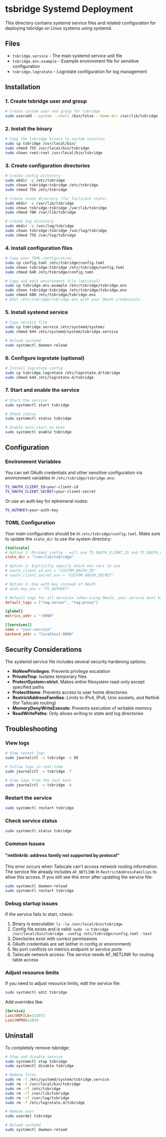 # tsbridge Systemd Deployment

This directory contains systemd service files and related configuration for deploying tsbridge on Linux systems using systemd.

## Files

- `tsbridge.service` - The main systemd service unit file
- `tsbridge.env.example` - Example environment file for sensitive configuration
- `tsbridge.logrotate` - Logrotate configuration for log management

## Installation

### 1. Create tsbridge user and group

```bash
# Create system user and group for tsbridge
sudo useradd --system --shell /bin/false --home-dir /var/lib/tsbridge --create-home tsbridge
```

### 2. Install the binary

```bash
# Copy the tsbridge binary to system location
sudo cp tsbridge /usr/local/bin/
sudo chmod 755 /usr/local/bin/tsbridge
sudo chown root:root /usr/local/bin/tsbridge
```

### 3. Create configuration directories

```bash
# Create config directory
sudo mkdir -p /etc/tsbridge
sudo chown tsbridge:tsbridge /etc/tsbridge
sudo chmod 755 /etc/tsbridge

# Create state directory (for Tailscale state)
sudo mkdir -p /var/lib/tsbridge
sudo chown tsbridge:tsbridge /var/lib/tsbridge
sudo chmod 700 /var/lib/tsbridge

# Create log directory
sudo mkdir -p /var/log/tsbridge
sudo chown tsbridge:tsbridge /var/log/tsbridge
sudo chmod 755 /var/log/tsbridge
```

### 4. Install configuration files

```bash
# Copy your TOML configuration
sudo cp config.toml /etc/tsbridge/config.toml
sudo chown tsbridge:tsbridge /etc/tsbridge/config.toml
sudo chmod 640 /etc/tsbridge/config.toml

# Copy and edit environment file (optional)
sudo cp tsbridge.env.example /etc/tsbridge/tsbridge.env
sudo chown tsbridge:tsbridge /etc/tsbridge/tsbridge.env
sudo chmod 600 /etc/tsbridge/tsbridge.env
# Edit /etc/tsbridge/tsbridge.env with your OAuth credentials
```

### 5. Install systemd service

```bash
# Copy service file
sudo cp tsbridge.service /etc/systemd/system/
sudo chmod 644 /etc/systemd/system/tsbridge.service

# Reload systemd
sudo systemctl daemon-reload
```

### 6. Configure logrotate (optional)

```bash
# Install logrotate config
sudo cp tsbridge.logrotate /etc/logrotate.d/tsbridge
sudo chmod 644 /etc/logrotate.d/tsbridge
```

### 7. Start and enable the service

```bash
# Start the service
sudo systemctl start tsbridge

# Check status
sudo systemctl status tsbridge

# Enable auto-start on boot
sudo systemctl enable tsbridge
```

## Configuration

### Environment Variables

You can set OAuth credentials and other sensitive configuration via environment variables in `/etc/tsbridge/tsbridge.env`:

```bash
TS_OAUTH_CLIENT_ID=your-client-id
TS_OAUTH_CLIENT_SECRET=your-client-secret
```

Or use an auth key for ephemeral nodes:

```bash
TS_AUTHKEY=your-auth-key
```

### TOML Configuration

Your main configuration should be in `/etc/tsbridge/config.toml`. Make sure to update the `state_dir` to use the system directory:

```toml
[tailscale]
# Option 1: Minimal config - will use TS_OAUTH_CLIENT_ID and TS_OAUTH_CLIENT_SECRET env vars
state_dir = "/var/lib/tsbridge"

# Option 2: Explicitly specify which env vars to use
# oauth_client_id_env = "CUSTOM_OAUTH_ID"
# oauth_client_secret_env = "CUSTOM_OAUTH_SECRET"

# Option 3: Use auth key instead of OAuth
# auth_key_env = "TS_AUTHKEY"

# Default tags for all services (when using OAuth, your service must have tags)
default_tags = ["tag:server", "tag:proxy"]

[global]
metrics_addr = ":9090"

[[services]]
name = "your-service"
backend_addr = "localhost:8080"
```

## Security Considerations

The systemd service file includes several security hardening options:

- **NoNewPrivileges**: Prevents privilege escalation
- **PrivateTmp**: Isolates temporary files
- **ProtectSystem=strict**: Makes entire filesystem read-only except specified paths
- **ProtectHome**: Prevents access to user home directories
- **RestrictAddressFamilies**: Limits to IPv4, IPv6, Unix sockets, and Netlink (for Tailscale routing)
- **MemoryDenyWriteExecute**: Prevents execution of writable memory
- **ReadWritePaths**: Only allows writing to state and log directories

## Troubleshooting

### View logs

```bash
# View recent logs
sudo journalctl -u tsbridge -n 50

# Follow logs in real-time
sudo journalctl -u tsbridge -f

# View logs from the last boot
sudo journalctl -u tsbridge -b
```

### Restart the service

```bash
sudo systemctl restart tsbridge
```

### Check service status

```bash
sudo systemctl status tsbridge
```

### Common Issues

#### "netlinkrib: address family not supported by protocol"

This error occurs when Tailscale can't access network routing information. The service file already includes `AF_NETLINK` in `RestrictAddressFamilies` to allow this access. If you still see this error after updating the service file:

```bash
sudo systemctl daemon-reload
sudo systemctl restart tsbridge
```

### Debug startup issues

If the service fails to start, check:

1. Binary is executable: `ls -la /usr/local/bin/tsbridge`
2. Config file exists and is valid: `sudo -u tsbridge /usr/local/bin/tsbridge -config /etc/tsbridge/config.toml -test`
3. Directories exist with correct permissions
4. OAuth credentials are set (either in config or environment)
5. No port conflicts on metrics endpoint or service ports
6. Tailscale network access: The service needs AF_NETLINK for routing table access

### Adjust resource limits

If you need to adjust resource limits, edit the service file:

```bash
sudo systemctl edit tsbridge
```

Add overrides like:

```ini
[Service]
LimitNOFILE=131072
LimitNPROC=1024
```

## Uninstall

To completely remove tsbridge:

```bash
# Stop and disable service
sudo systemctl stop tsbridge
sudo systemctl disable tsbridge

# Remove files
sudo rm -f /etc/systemd/system/tsbridge.service
sudo rm -f /usr/local/bin/tsbridge
sudo rm -rf /etc/tsbridge
sudo rm -rf /var/lib/tsbridge
sudo rm -rf /var/log/tsbridge
sudo rm -f /etc/logrotate.d/tsbridge

# Remove user
sudo userdel tsbridge

# Reload systemd
sudo systemctl daemon-reload
```
